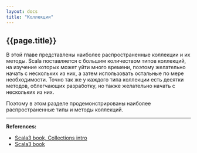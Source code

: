 ```yaml
---
layout: docs
title: "Коллекции"
---
```


## {{page.title}}

В этой главе представлены наиболее распространенные коллекции и их методы. 
Scala поставляется с большим количеством типов коллекций, на изучение которых может уйти много времени, 
поэтому желательно начать с нескольких из них, а затем использовать остальные по мере необходимости. 
Точно так же у каждого типа коллекции есть десятки методов, облегчающих разработку, 
но также желательно начать с нескольких из них.

Поэтому в этом разделе продемонстрированы наиболее распространенные типы и методы коллекций.


---

**References:**
- [Scala3 book, Collections intro](https://docs.scala-lang.org/scala3/book/collections-intro.html)
- [Scala3 book](https://docs.scala-lang.org/scala3/book/taste-collections.html)
